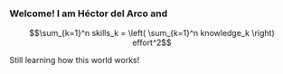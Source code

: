 ### Welcome! I am Héctor del Arco and 

$$\sum_{k=1}^n skills_k = \left( \sum_{k=1}^n knowledge_k \right) effort^2$$

Still learning how this world works!

<!--
**Th3Answ3r/Th3Answ3r** is a ✨ _special_ ✨ repository because its `README.md` (this file) appears on your GitHub profile.

Here are some ideas to get you started:

- 🔭 I’m currently working on ...
- 🌱 I’m currently learning ...
- 👯 I’m looking to collaborate on ...
- 🤔 I’m looking for help with ...
- 💬 Ask me about ...
- 📫 How to reach me: ...
- 😄 Pronouns: ...
- ⚡ Fun fact: ...

\left( \sum_{k=1}^n effort_k \right)^2
-->
